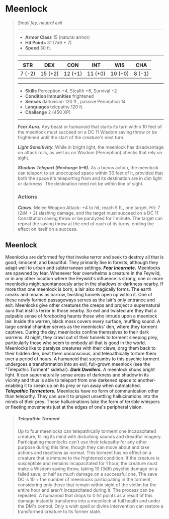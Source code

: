 # Meenlock
>*Small fey, neutral evil*
>___
>- **Armor Class** 15 (natural armor)
>- **Hit Points** 31 (7d6 + 7)
>- **Speed** 30 ft.
>___
>|STR|DEX|CON|INT|WIS|CHA|
>|:---:|:---:|:---:|:---:|:---:|:---:|
>|7 (-2)|15 (+2)|12 (+1)|11 (+0)|10 (+0)|8 (-1)|
>___
>- **Skills** Perception +4, Stealth +6, Survival +2
>- **Condition Immunities** frightened
>- **Senses** darkvision 120 ft., passive Perception 14
>- **Languages** telepathy 120 ft.
>- **Challenge** 2 (450 XP)
>___
>***Fear Aura.*** Any beast or humanoid that starts its turn within 10 feet of the meenlock must succeed on a DC 11 Wisdom saving throw or be frightened until the start of the creature's next turn.  
>
>***Light Sensitivity.*** While in bright light, the meenlock has disadvantage on attack rolls, as well as on Wisdom (Perception) checks that rely on sight.  
>
>***Shadow Teleport (Recharge 5–6).*** As a bonus action, the meenlock can teleport to an unoccupied space within 30 feet of it, provided that both the space it's teleporting from and its destination are in dim light or darkness. The destination need not be within line of sight.  
>
>### Actions
>***Claws.*** Melee Weapon Attack: +4 to hit, reach 5 ft., one target. Hit: 7 (2d4 + 2) slashing damage, and the target must succeed on a DC 11 Constitution saving throw or be paralyzed for 1 minute. The target can repeat the saving throw at the end of each of its turns, ending the effect on itself on a success.
## Meenlock
Meenlocks are deformed fey that invoke terror and seek to destroy all that is good, innocent, and beautiful. They primarily live in forests, although they adapt well to urban and subterranean settings.
***Fear Incarnate.***  Meenlocks are spawned by fear. Whenever fear overwhelms a creature in the Feywild, or in any other location where the Feywild's influence is strong, one or more meenlocks might spontaneously arise in the shadows or darkness nearby. If more than one meenlock is born, a lair also magically forms. The earth creaks and moans as narrow, twisting tunnels open up within it. One of these newly formed passageways serves as the lair's only entrance and exit.
Meenlocks give other creatures the creeps and project a supernatural aura that instills terror in those nearby. So evil and twisted are they that a palpable sense of foreboding haunts those who intrude upon a meenlock lair. Inside the warren, black moss covers every surface, muffling sound. A large central chamber serves as the meenlocks' den, where they torment captives.
During the day, meenlocks confine themselves to their dark warrens. At night, they crawl out of their tunnels to torment sleeping prey, particularly those who seem to embody all that is good in the world. Meenlocks like to paralyze creatures with their claws, drag them back to their hidden den, beat them unconscious, and telepathically torture them over a period of hours. A humanoid that succumbs to this psychic torment undergoes a transformation into an evil, full-grown meenlock (see the "Telepathic Torment" sidebar).
***Dark Dwellers.***  A meenlock shuns bright light. It can supernaturally sense areas of darkness and shadow in its vicinity and thus is able to teleport from one darkened space to another-enabling it to sneak up on its prey or run away when outmatched.
***Telepathic Tormentors.***  Meenlocks have no form of communication other than telepathy. They can use it to project unsettling hallucinations into the minds of their prey. These hallucinations take the form of terrible whispers or fleeting movements just at the edges of one's peripheral vision.
> ##### Telepathic Torment
>Up to four meenlocks can telepathically torment one incapacitated creature, filling its mind with disturbing sounds and dreadful imagery. Participating meenlocks can't use their telepathy for any other purpose during this time, though they can move about and take actions and reactions as normal. This torment has no effect on a creature that is immune to the frightened condition. If the creature is susceptible and remains incapacitated for 1 hour, the creature must make a Wisdom saving throw, taking 10 (3d6) psychic damage on a failed save, or half as much damage on a successful one. The save DC is 10 + the number of meenlocks participating in the torment, considering only those that remain within sight of the victim for the entire hour and aren't incapacitated during it. The process can be repeated. A humanoid that drops to 0 hit points as a result of this damage instantly transforms into a meenlock at full health and under the DM's control. Only a wish spell or divine intervention can restore a transformed creature to its former state.
>